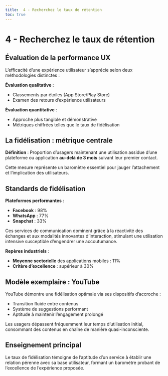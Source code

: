 ```yaml
---
title:  4 - Recherchez le taux de rétention
toc: true
---
```


# 4 -  Recherchez le taux de rétention

## Évaluation de la performance UX

L’efficacité d’une expérience utilisateur s’apprécie selon deux méthodologies distinctes :

**Évaluation qualitative** :
* Classements par étoiles (App Store/Play Store)
* Examen des retours d’expérience utilisateurs

**Évaluation quantitative** :
* Approche plus tangible et démonstrative
* Métriques chiffrées telles que le taux de fidélisation

## La fidélisation : métrique centrale

**Définition** : Proportion d’usagers maintenant une utilisation assidue d’une plateforme ou application **au-delà de 3 mois** suivant leur premier contact.

Cette mesure représente un baromètre essentiel pour jauger l’attachement et l’implication des utilisateurs.

## Standards de fidélisation

**Plateformes performantes** :
* **Facebook** : 98%
* **WhatsApp** : 77%
* **Snapchat** : 33%

Ces services de communication dominent grâce à la réactivité des échanges et aux modalités innovantes d’interaction, stimulant une utilisation intensive susceptible d’engendrer une accoutumance.

**Repères industriels** :
* **Moyenne sectorielle** des applications mobiles : 11%
* **Critère d’excellence** : supérieur à 30%

## Modèle exemplaire : YouTube

YouTube démontre une fidélisation optimale via ses dispositifs d’accroche :
* Transition fluide entre contenus
* Système de suggestions performant
* Aptitude à maintenir l’engagement prolongé

Les usagers dépassent fréquemment leur temps d’utilisation initial, consommant des contenus en chaîne de manière quasi-inconsciente.

## Enseignement principal

Le taux de fidélisation témoigne de l’aptitude d’un service à établir une relation pérenne avec sa base utilisateur, formant un baromètre probant de l’excellence de l’expérience proposée.
